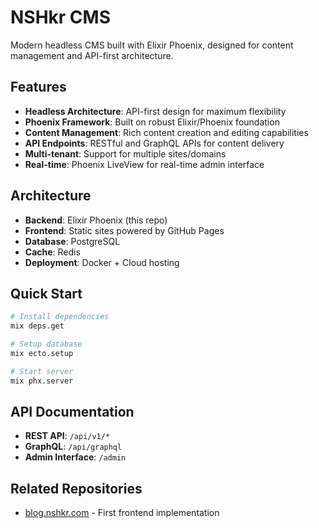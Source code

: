 # NSHkr CMS

Modern headless CMS built with Elixir Phoenix, designed for content management and API-first architecture.

## Features

- **Headless Architecture**: API-first design for maximum flexibility
- **Phoenix Framework**: Built on robust Elixir/Phoenix foundation
- **Content Management**: Rich content creation and editing capabilities
- **API Endpoints**: RESTful and GraphQL APIs for content delivery
- **Multi-tenant**: Support for multiple sites/domains
- **Real-time**: Phoenix LiveView for real-time admin interface

## Architecture

- **Backend**: Elixir Phoenix (this repo)
- **Frontend**: Static sites powered by GitHub Pages
- **Database**: PostgreSQL
- **Cache**: Redis
- **Deployment**: Docker + Cloud hosting

## Quick Start

```bash
# Install dependencies
mix deps.get

# Setup database
mix ecto.setup

# Start server
mix phx.server
```

## API Documentation

- **REST API**: `/api/v1/*`
- **GraphQL**: `/api/graphql`
- **Admin Interface**: `/admin`

## Related Repositories

- [blog.nshkr.com](https://github.com/nshkr-factory-dot-ai/blog.nshkr.com) - First frontend implementation

